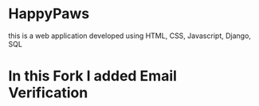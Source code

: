 # HappyPaws
this is a web application developed using HTML, CSS, Javascript, Django, SQL


# In this Fork I added Email Verification
